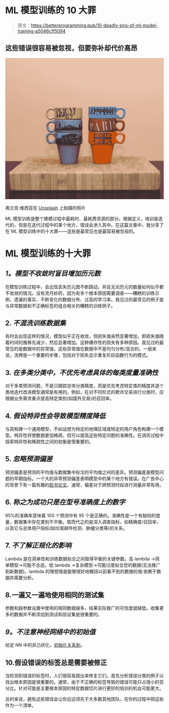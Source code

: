 # ML 模型训练的 10 大罪

> 原文：<https://betterprogramming.pub/10-deadly-sins-of-ml-model-training-a5046c1f5094>

## 这些错误很容易被忽视，但要弥补却代价高昂

![](img/dcf642dca1e6dbb0d5d524e047ce6709.png)

弗兰克·维西亚在 [Unsplash](https://unsplash.com?utm_source=medium&utm_medium=referral) 上拍摄的照片

ML 模型训练是整个建模过程中最耗时、最耗费资源的部分。根据定义，培训是迭代的，但是在迭代过程中的某个地方，错误会渗入其中。在这篇文章中，我分享了在 ML 模型训练中的十大罪——这些是最常见也是最容易被忽视的。

# ML 模型训练的十大罪

## ***1。模型不收敛时盲目增加历元数***

在模型训练过程中，会出现丢失历元图不断跳动，并且无论历元的数量如何似乎都不收敛的情况。没有灵丹妙药，因为有多个根本原因需要调查——糟糕的训练示例、遗漏的事实、不断变化的数据分布、过高的学习率。我见过的最常见的例子是与异常数据和不正确标签的组合相关的糟糕的训练例子。

## 2. ***不混洗训练数据集***

有时会出现这样的情况，模型似乎正在收敛，但损失值突然显著增加，即损失值随着时间的推移先减少，然后显著增加。这种爆炸性的损失有多种原因。我见过的最常见的是数据中的异常值，这些异常值在数据中不是均匀分布/混合的。一般来说，洗牌是一个重要的步骤，包括对于损失显示重复阶跃函数行为的模式。

## 3. ***在多类分类中，不优先考虑具体的每类度量准确性***

对于多类预测问题，不是只跟踪总体分类精度，而是优先考虑特定类的精度并逐个类地迭代改进模型通常是有用的。例如，在对不同形式的欺诈交易进行分类时，应根据业务需求重点提高特定类别(如国外交易)的召回率。

## 4. ***假设特异性会导致模型精度降低***

与其构建一个通用模型，不如设想为特定的地理区域或特定的用户角色构建一个模型。特异性将使数据更加稀疏，但可以提高这些特定问题的准确性。在调优过程中探索特异性和稀疏性之间的权衡是很重要的。

## 5. ***忽略预测偏差***

预测偏差是预测的平均值与数据集中标注的平均值之间的差异。预测偏差是模型问题的早期指标。一个大的非零预测偏差表明模型中的某个地方有错误。在广告中心的背景下有一篇有趣的[脸书论文](https://research.fb.com/wp-content/uploads/2016/11/practical-lessons-from-predicting-clicks-on-ads-at-facebook.pdf)。通常，偏差对于跨预测时段进行测量非常有用。

## 6. ***称之为成功只是在型号准确度上的数字***

95%的准确率意味着 100 个预测中有 95 个是正确的。准确性是一个有缺陷的度量，数据集中存在类别不平衡。取而代之的是深入调查指标，如精确度/召回率，以及它与总体用户指标(如垃圾邮件检测、肿瘤分类等)的关系。

## 7. ***不了解正规化的影响***

Lambda 是在简单性和训练数据拟合之间取得平衡的关键参数。高 lambda →简单模型→可能不合适。低 lambda →复杂模型→可能过度拟合您的数据(无法推广到新数据)。lambda 的理想值是能够很好地概括以前看不到的数据的值:依赖于数据并需要分析。

## 8.一遍又一遍地使用相同的测试集

参数和超参数设置中使用的相同数据越多，结果实际推广的可信度就越低。收集更多的数据并不断添加到测试和验证集是很重要的。

## ***9。不注意神经网络中的初始值***

给定 NN 中的非凸优化，[初始化关系到](https://www.deeplearning.ai/ai-notes/initialization/)。

## 10.假设错误的标签总是需要被修正

当检测到错误的标签时，人们很容易跳出来修复它们。首先分析错误分类的例子以找出根本原因是很重要的。通常，由于不正确的标签导致的错误可能只占很小的百分比。针对可能是主要根本原因的特定数据切片进行更好的培训的机会可能更大。

总的来说，避免这些错误会让你远远领先于大多数其他团队。在你的过程中把这些作为一个清单。